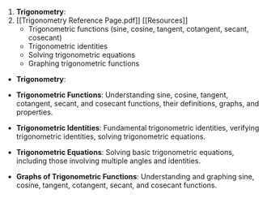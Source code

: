 1. **Trigonometry**:
2. [[Trigonometry Reference Page.pdf]] [[Resources]]
    - Trigonometric functions (sine, cosine, tangent, cotangent, secant, cosecant)
    - Trigonometric identities
    - Solving trigonometric equations
    - Graphing trigonometric functions
- **Trigonometry**:

- **Trigonometric Functions**: Understanding sine, cosine, tangent, cotangent, secant, and cosecant functions, their definitions, graphs, and properties.
- **Trigonometric Identities**: Fundamental trigonometric identities, verifying trigonometric identities, solving trigonometric equations.
- **Trigonometric Equations**: Solving basic trigonometric equations, including those involving multiple angles and identities.
- **Graphs of Trigonometric Functions**: Understanding and graphing sine, cosine, tangent, cotangent, secant, and cosecant functions.